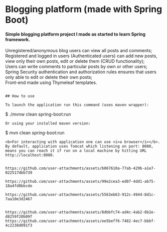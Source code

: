 # Blogging platform (made with Spring Boot)
#### Simple blogging platform project I made as started to learn Spring framework.




 
Unregistered/anonymous blog users can view all posts and comments;\
Registered and logged in users (Authenticated users) can add new posts, view only their own posts, edit or delete them (CRUD functionality);\
Users can write comments to particular posts by own or other users;\
Spring Security authentication and authorization rules ensures that users only able to edit or delete their own posts;\
Front-end made using Thymeleaf templates.



```

## How to use

To launch the application run this command (uses maven wrapper):
```
$ ./mvnw clean spring-boot:run
```
Or using your installed maven version:
```
$ mvn clean spring-boot:run
```
<b>For interacting with application one can use <i>a browser</i></b>.
By default, application uses Tomcat which listening on port: 8080,
means you can reach it if run on a local machine by hitting URL http://localhost:8080.


https://github.com/user-attachments/assets/b067610a-77ab-429b-a1e7-022517dbb739

https://github.com/user-attachments/assets/99e2cea3-ed07-4dd1-ab75-18a4fd8bbcde

https://github.com/user-attachments/assets/5563eb63-912c-4944-8d1c-7aa10e3d2467


https://github.com/user-attachments/assets/8dbbfc74-ad4c-4ab2-8b2e-d8259f20b09f
https://github.com/user-attachments/assets/ee5beff6-7482-4ec7-bbbf-4c2238d091f3

